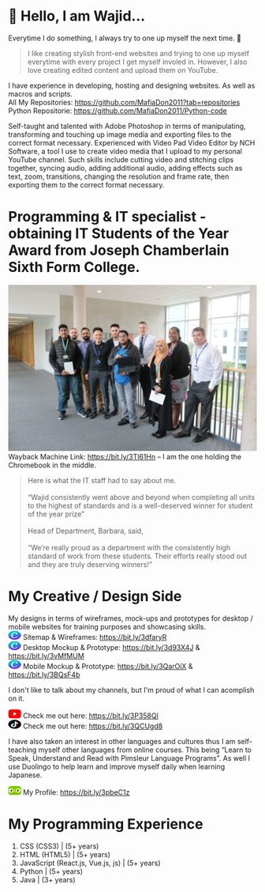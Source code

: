 # 👋 Hello, I am Wajid...

Everytime I do something, I always try to one up myself the next time. 🙂

> I like creating stylish front-end websites and trying to one up myself everytime with every project I get
> myself involed in. However, I also love creating edited content and upload them on YouTube.

I have experience in developing, hosting and designing websites. As well as macros and scripts.<br>
All My Repositories: https://github.com/MafiaDon2011?tab=repositories <br>
Python Repositorie: https://github.com/MafiaDon2011/Python-code<br>

Self-taught and talented with Adobe Photoshop in terms of manipulating, transforming and touching up image media and exporting files to the correct format necessary. Experienced with Video Pad Video Editor by NCH Software, a tool I use to create video media that I upload to my personal YouTube channel. Such skills include cutting video and stitching clips together, syncing audio, adding additional audio, adding effects such as text, zoom, transitions, changing the resolution and frame rate, then exporting them to the correct format necessary.

# Programming & IT specialist - obtaining IT Students of the Year Award from Joseph Chamberlain Sixth Form College.

![Alt text](IMG_5145-1024x683.jpg "Me In The Middle Holding A Chromebook I Won As A Prize") Wayback Machine Link: https://bit.ly/3Tl61Hn – I am the one holding the Chromebook in the middle.
<br>
>Here is what the IT staff had to say about me.<br><br>
>“Wajid consistently went above and beyond when completing all units to the highest of standards and is a well-deserved winner for student of the year prize”<br><br>
>Head of Department, Barbara, said,<br><br>
>“We’re really proud as a department with the consistently high standard of work from these students. Their efforts really stood out and they are truly deserving winners!”

# My Creative / Design Side

My designs in terms of wireframes, mock-ups and prototypes for desktop / mobile websites for training purposes and showcasing skills.<br>
![Alt text](canvalogo.png "Canva Icon") Sitemap & Wireframes: https://bit.ly/3dfaryR <br>
![Alt text](canvalogo.png "Canva Icon") Desktop Mockup & Prototype: https://bit.ly/3d93X4J & https://bit.ly/3vMfMUM <br>
![Alt text](canvalogo.png "Canva Icon") Mobile Mockup & Prototype: https://bit.ly/3QarOiX & https://bit.ly/3BQsF4b <br>

I don't like to talk about my channels, but I'm proud of what I can acomplish on it.

![Alt text](yticon.png "YouTube Icon") Check me out here: https://bit.ly/3P358Ql <br>
![Alt text](tiktokicon.png "TikTok Icon") Check me out here: https://bit.ly/3QCUgd8

I have also taken an interest in other languages and cultures thus I am self-teaching myself other languages from online
courses. This being “Learn to Speak, Understand and Read with Pimsleur Language Programs”. As well I use Duolingo to help learn and improve myself daily when learning Japanese.

![Alt text](duolingoicon.png "Duolingo Icon") My Profile: https://bit.ly/3pbeC1z

# My Programming Experience
1. CSS (CSS3) | (5+ years)
2. HTML (HTML5) | (5+ years)
3. JavaScript (React.js, Vue.js, js) | (5+ years)
4. Python | (5+ years)
5. Java | (3+ years)
